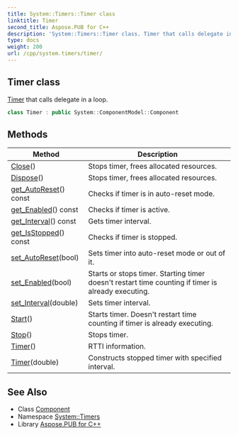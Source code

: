 ```yaml
---
title: System::Timers::Timer class
linktitle: Timer
second_title: Aspose.PUB for C++
description: 'System::Timers::Timer class. Timer that calls delegate in a loop in C++.'
type: docs
weight: 200
url: /cpp/system.timers/timer/
---
```

## Timer class


[Timer](./) that calls delegate in a loop.

```cpp
class Timer : public System::ComponentModel::Component
```

## Methods

| Method | Description |
| --- | --- |
| [Close](./close/)() | Stops timer, frees allocated resources. |
| [Dispose](./dispose/)() | Stops timer, frees allocated resources. |
| [get_AutoReset](./get_autoreset/)() const | Checks if timer is in auto-reset mode. |
| [get_Enabled](./get_enabled/)() const | Checks if timer is active. |
| [get_Interval](./get_interval/)() const | Gets timer interval. |
| [get_IsStopped](./get_isstopped/)() const | Checks if timer is stopped. |
| [set_AutoReset](./set_autoreset/)(bool) | Sets timer into auto-reset mode or out of it. |
| [set_Enabled](./set_enabled/)(bool) | Starts or stops timer. Starting timer doesn't restart time counting if timer is already executing. |
| [set_Interval](./set_interval/)(double) | Sets timer interval. |
| [Start](./start/)() | Starts timer. Doesn't restart time counting if timer is already executing. |
| [Stop](./stop/)() | Stops timer. |
| [Timer](./timer/)() | RTTI information. |
| [Timer](./timer/)(double) | Constructs stopped timer with specified interval. |
## See Also

* Class [Component](../../system.componentmodel/component/)
* Namespace [System::Timers](../)
* Library [Aspose.PUB for C++](../../)
